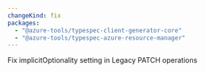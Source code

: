 ```yaml
---
changeKind: fix
packages:
  - "@azure-tools/typespec-client-generator-core"
  - "@azure-tools/typespec-azure-resource-manager"
---
```


Fix implicitOptionality setting in Legacy PATCH operations